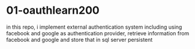 # 01-oauthlearn200


in this repo, i implement external authentication system including using facebook and google as authentication provider, retrieve information from facebook and google and store that in sql server persistent
